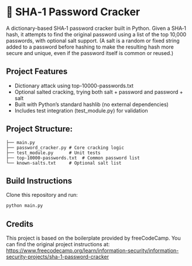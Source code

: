 # 🔐 SHA‑1 Password Cracker

A dictionary-based SHA‑1 password cracker built in Python. Given a SHA‑1 hash, it attempts to find the original password using a list of the top 10,000 passwords, with optional salt support. 
(A salt is a random or fixed string added to a password before hashing to make the resulting hash more secure and unique, even if the password itself is common or reused.)

## Project Features

- Dictionary attack using top-10000-passwords.txt
- Optional salted cracking, trying both salt + password and password + salt
- Built with Python’s standard hashlib (no external dependencies)
- Includes test integration (test_module.py) for validation

## Project Structure: 

```
├── main.py               
├── password_cracker.py # Core cracking logic  
├── test_module.py      # Unit tests  
├── top-10000-passwords.txt  # Common password list  
└── known-salts.txt     # Optional salt list
```

## Build Instructions

Clone this repository and run:
```bash
python main.py
```

## Credits

This project is based on the boilerplate provided by freeCodeCamp.
You can find the original project instructions at:
https://www.freecodecamp.org/learn/information-security/information-security-projects/sha-1-password-cracker
